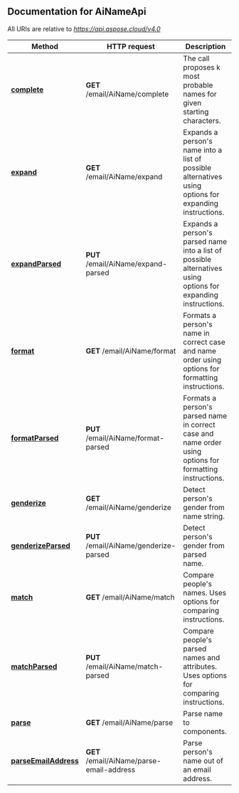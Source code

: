 

## Documentation for AiNameApi

All URIs are relative to *https://api.aspose.cloud/v4.0*

Method | HTTP request | Description
------ | ------------ | -----------
 [**complete**](AiNameApi.md#complete) | **GET** /email/AiName/complete | The call proposes k most probable names for given starting characters.             
 [**expand**](AiNameApi.md#expand) | **GET** /email/AiName/expand | Expands a person&#39;s name into a list of possible alternatives using options for expanding instructions.             
 [**expandParsed**](AiNameApi.md#expandParsed) | **PUT** /email/AiName/expand-parsed | Expands a person&#39;s parsed name into a list of possible alternatives using options for expanding instructions.             
 [**format**](AiNameApi.md#format) | **GET** /email/AiName/format | Formats a person&#39;s name in correct case and name order using options for formatting instructions.             
 [**formatParsed**](AiNameApi.md#formatParsed) | **PUT** /email/AiName/format-parsed | Formats a person&#39;s parsed name in correct case and name order using options for formatting instructions.             
 [**genderize**](AiNameApi.md#genderize) | **GET** /email/AiName/genderize | Detect person&#39;s gender from name string.             
 [**genderizeParsed**](AiNameApi.md#genderizeParsed) | **PUT** /email/AiName/genderize-parsed | Detect person&#39;s gender from parsed name.             
 [**match**](AiNameApi.md#match) | **GET** /email/AiName/match | Compare people&#39;s names. Uses options for comparing instructions.             
 [**matchParsed**](AiNameApi.md#matchParsed) | **PUT** /email/AiName/match-parsed | Compare people&#39;s parsed names and attributes. Uses options for comparing instructions.             
 [**parse**](AiNameApi.md#parse) | **GET** /email/AiName/parse | Parse name to components.             
 [**parseEmailAddress**](AiNameApi.md#parseEmailAddress) | **GET** /email/AiName/parse-email-address | Parse person&#39;s name out of an email address.             


    
